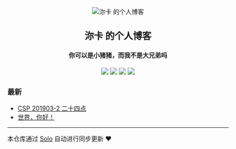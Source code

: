 <p align="center"><img alt="沵卡 的个人博客" src="https://static.b3log.org/images/brand/solo-32.png"></p><h2 align="center">
沵卡 的个人博客
</h2>

<h4 align="center">你可以是小猪猪，而我不是大兄弟吗</h4>
<p align="center"><a title="沵卡 的个人博客" target="_blank" href="https://github.com/Darren-wpc/solo-blog"><img src="https://img.shields.io/github/last-commit/Darren-wpc/solo-blog.svg?style=flat-square&color=FF9900"></a>
<a title="GitHub repo size in bytes" target="_blank" href="https://github.com/Darren-wpc/solo-blog"><img src="https://img.shields.io/github/repo-size/Darren-wpc/solo-blog.svg?style=flat-square"></a>
<a title="Solo Version" target="_blank" href="https://github.com/b3log/solo/releases"><img src="https://img.shields.io/badge/solo-3.6.5-f1e05a.svg?style=flat-square&color=blueviolet"></a>
<a title="Hits" target="_blank" href="https://github.com/b3log/hits"><img src="https://hits.b3log.org/Darren-wpc/solo-blog.svg"></a></p>

### 最新

* [CSP 201903-2 二十四点](http://www.wpc1923.cn/articles/2019/10/23/1571789514068.html)
* [世界，你好！](http://www.wpc1923.cn/hello-solo)



---

本仓库通过 [Solo](https://github.com/b3log/solo) 自动进行同步更新 ❤️ 
